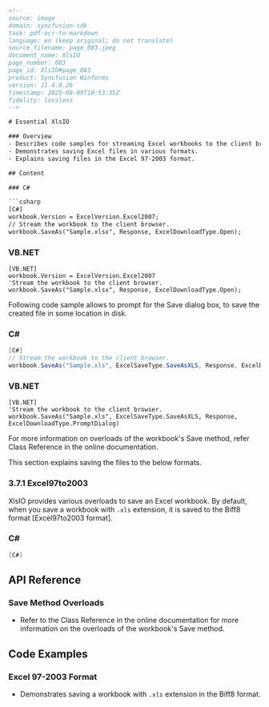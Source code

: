 ```html
<!--
source: image
domain: syncfusion-sdk
task: pdf-ocr-to-markdown
language: en (keep original; do not translate)
source_filename: page_083.jpeg
document_name: XlsIO
page_number: 083
page_id: XlsIO#page_083
product: Syncfusion Winforms
version: 11.4.0.26
timestamp: 2025-08-09T10:53:35Z
fidelity: lossless
-->

# Essential XlsIO

### Overview
- Describes code samples for streaming Excel workbooks to the client browser.
- Demonstrates saving Excel files in various formats.
- Explains saving files in the Excel 97-2003 format.

## Content

### C#

```csharp
[C#]
workbook.Version = ExcelVersion.Excel2007;
// Stream the workbook to the client browser.
workbook.SaveAs("Sample.xlsx", Response, ExcelDownloadType.Open);
```

### VB.NET

```vbnet
[VB.NET]
workbook.Version = ExcelVersion.Excel2007
'Stream the workbook to the client browser.
workbook.SaveAs("Sample.xlsx", Response, ExcelDownloadType.Open);
```

Following code sample allows to prompt for the Save dialog box, to save the created file in some location in disk.

### C#

```csharp
[C#]
// Stream the workbook to the client browser.
workbook.SaveAs("Sample.xls", ExcelSaveType.SaveAsXLS, Response, ExcelDownloadType.PromptDialog);
```

### VB.NET

```vbnet
[VB.NET]
'Stream the workbook to the client browser.
workbook.SaveAs("Sample.xls", ExcelSaveType.SaveAsXLS, Response, ExcelDownloadType.PromptDialog)
```

For more information on overloads of the workbook's Save method, refer Class Reference in the online documentation.

This section explains saving the files to the below formats.

### 3.7.1 Excel97to2003

XlsIO provides various overloads to save an Excel workbook. By default, when you save a workbook with `.xls` extension, it is saved to the Biff8 format [Excel97to2003 format].

### C#

```csharp
[C#]
```

## API Reference

### Save Method Overloads
- Refer to the Class Reference in the online documentation for more information on the overloads of the workbook's Save method.

## Code Examples

### Excel 97-2003 Format
- Demonstrates saving a workbook with `.xls` extension in the Biff8 format.

<!-- tags: [XlsIO, Excel, Workbook, Save, Stream, File Format, Excel97to2003] keywords: [Excel, Workbook, SaveAs, DownloadType, PromptDialog, Biff8, Excel2007, Excel2003, C#, VB.NET] -->
```